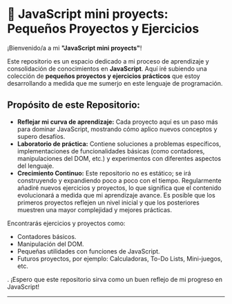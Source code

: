 # 🚀 JavaScript mini proyects: Pequeños Proyectos y Ejercicios

¡Bienvenido/a a mi **"JavaScript mini proyects"**!

Este repositorio es un espacio dedicado a mi proceso de aprendizaje y consolidación de conocimientos en **JavaScript**. Aquí iré subiendo una colección de **pequeños proyectos y ejercicios prácticos** que estoy desarrollando a medida que me sumerjo en este lenguaje de programación.

## Propósito de este Repositorio:

* **Reflejar mi curva de aprendizaje:** Cada proyecto aquí es un paso más para dominar JavaScript, mostrando cómo aplico nuevos conceptos y supero desafíos.
* **Laboratorio de práctica:** Contiene soluciones a problemas específicos, implementaciones de funcionalidades básicas (como contadores, manipulaciones del DOM, etc.) y experimentos con diferentes aspectos del lenguaje.
* **Crecimiento Continuo:** Este repositorio no es estático; se irá construyendo y expandiendo poco a poco con el tiempo. Regularmente añadiré nuevos ejercicios y proyectos, lo que significa que el contenido evolucionará a medida que mi aprendizaje avance. Es posible que los primeros proyectos reflejen un nivel inicial y que los posteriores muestren una mayor complejidad y mejores prácticas.



Encontrarás ejercicios y proyectos como:

* Contadores básicos.
* Manipulación del DOM.
* Pequeñas utilidades con funciones de JavaScript.
* Futuros proyectos, por ejemplo: Calculadoras, To-Do Lists, Mini-juegos, etc.

. ¡Espero que este repositorio sirva como un buen reflejo de mi progreso en JavaScript!

---
